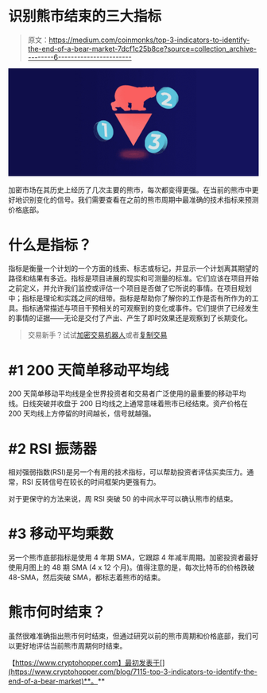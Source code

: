 # 识别熊市结束的三大指标

> 原文：<https://medium.com/coinmonks/top-3-indicators-to-identify-the-end-of-a-bear-market-7dcf1c25b8ce?source=collection_archive---------6----------------------->

![](img/97655d29208b359da4e88a093f1c37d5.png)

加密市场在其历史上经历了几次主要的熊市，每次都变得更强。在当前的熊市中更好地识别变化的信号。我们需要查看在之前的熊市周期中最准确的技术指标来预测价格底部。

# 什么是指标？

指标是衡量一个计划的一个方面的线索、标志或标记，并显示一个计划离其期望的路径和结果有多近。指标是项目进展的现实和可测量的标准。它们应该在项目开始之前定义，并允许我们监控或评估一个项目是否做了它所说的事情。在项目规划中；指标是理论和实践之间的纽带。指标是帮助你了解你的工作是否有所作为的工具。指标通常描述与项目干预相关的可观察到的变化或事件。它们提供了已经发生的事情的证据——无论是交付了产出、产生了即时效果还是观察到了长期变化。

> 交易新手？试试[加密交易机器人](/coinmonks/crypto-trading-bot-c2ffce8acb2a)或者[复制交易](/coinmonks/top-10-crypto-copy-trading-platforms-for-beginners-d0c37c7d698c)

# #1 200 天简单移动平均线

200 天简单移动平均线是全世界投资者和交易者广泛使用的最重要的移动平均线。日线突破并收盘于 200 日均线之上通常意味着熊市已经结束。资产价格在 200 天均线上方停留的时间越长，信号就越强。

# #2 RSI 振荡器

相对强弱指数(RSI)是另一个有用的技术指标，可以帮助投资者评估买卖压力。通常，RSI 反转信号在较长的时间框架内更强有力。

对于更保守的方法来说，周 RSI 突破 50 的中间水平可以确认熊市的结束。

# #3 移动平均乘数

另一个熊市底部指标是使用 4 年期 SMA，它跟踪 4 年减半周期。加密投资者最好使用月图上的 48 期 SMA (4 x 12 个月)。值得注意的是，每次比特币的价格跌破 48-SMA，然后突破 SMA，都标志着熊市的结束。

# 熊市何时结束？

虽然很难准确指出熊市何时结束，但通过研究以前的熊市周期和价格底部，我们可以更好地评估当前熊市周期何时结束。

【https://www.cryptohopper.com】最初发表于[](https://www.cryptohopper.com/blog/7115-top-3-indicators-to-identify-the-end-of-a-bear-market)**。**